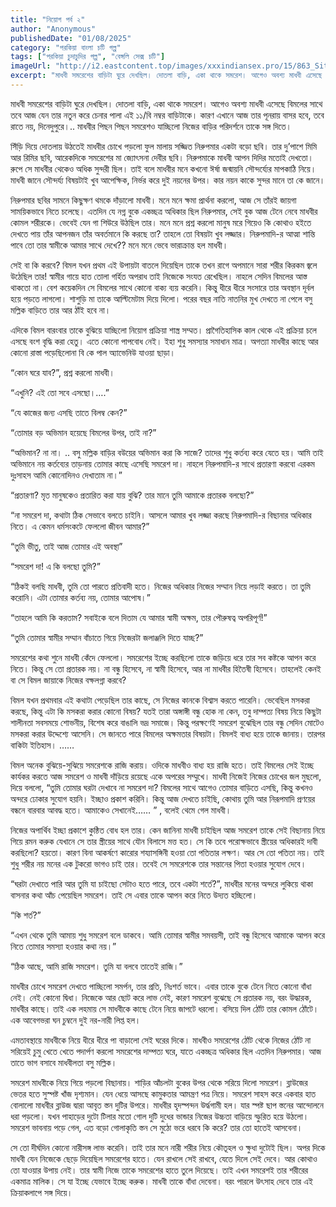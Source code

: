 ```yaml
---
title: "নিয়োগ পর্ব ২"
author: "Anonymous"
publishedDate: "01/08/2025"
category: "পরকিয়া বাংলা চটি গল্প"
tags: ["পরকিয়া চুদাচুদির গল্প", "বেঙ্গলি সেক্স চটি"]
imageUrl: "http://i2.eastcontent.top/images/xxxindiansex.pro/15/863_Sita_is_note.jpg"
excerpt: "মাধবী সমরেশের বাড়িটা ঘুরে দেখছিল। দোতলা বাড়ি, একা থাকে সমরেশ। আগেও অবশ্য মাধবী এসেছে বিমলের সাথে তবে আজ যেন তার নতুন করে চেনার পালা এই ১১/বি নম্বর বাড়িটাকে। কারণ এখানে আজ তার পূনরায় বাসর হবে, তবে রাতে..."
---
```


মাধবী সমরেশের বাড়িটা ঘুরে দেখছিল। দোতলা বাড়ি, একা থাকে সমরেশ। আগেও অবশ্য মাধবী এসেছে বিমলের সাথে তবে আজ যেন তার নতুন করে চেনার পালা এই ১১/বি নম্বর বাড়িটাকে। কারণ এখানে আজ তার পূনরায় বাসর হবে, তবে রাতে নয়, দিনেদুপুরে।.. মাধবীর পিছন পিছন সমরেশও যাচ্ছিলো নিজের বাড়ির পরিদর্শনে তাকে সঙ্গ দিতে।


সিঁড়ি দিয়ে দোতলায় উঠতেই মাধবীর চোখে পড়লো ফুল মালায় সজ্জিত নিরুপমার একটা বড়ো ছবি। তার দু’পাশে মিমি আর রিমির ছবি, আরেকদিকে সমরেশের মা জ্যোৎসনা দেবীর ছবি। নিরুপমাকে মাধবী আপন দিদির মতোই দেখতো। রুপে সে মাধবীর থেকেও অধিক সুন্দরী ছিল। তাই বলে মাধবীর মনে কখনো ঈর্ষা জন্মায়নি সৌন্দর্য্যের মাপকাঠি নিয়ে। মাধবী জানে সৌন্দর্য্য বিষয়টাই খুব আপেক্ষিক, নির্ভর করে দুই নয়নের উপর। কার নয়ন কাকে সুন্দর মানে তা কে জানে।


নিরুপমার ছবির সামনে কিছুক্ষণ থমকে দাঁড়ালো মাধবী। মনে মনে ক্ষমা প্রার্থনা করলো, আজ সে তাঁরই জায়গা সাময়িকভাবে নিতে চলেছে। এতদিন যে নগ্ন বুকে একচ্ছত্র অধিকার ছিল নিরুপমার, সেই বুক আজ টেনে নেবে মাধবীর কোমল শরীরকে। ভেবেই যেন গা শিউরে উঠছিল তার। মনে মনে প্রশ্ন করলো মানুষ মরে গিয়েও কি কোথাও হইতে দেখতে পায় তাঁর আপনজন তাঁর অবর্তমানে কি করছে তা? তাহলে তো বিষয়টা খুব লজ্জার। নিরুপমাদি-র আত্মা শান্তি পাবে তো তার স্বামীকে আমার সাথে দেখে?? মনে মনে ভেবে ভারাক্রান্ত হল মাধবী।


সেই বা কি করবে? বিমল যখন প্রথম এই উপায়টা বাতলে দিয়েছিল তাকে তখন রাগে অপমানে সারা শরীর কিরকম জ্বলে উঠেছিল তার! স্বামীর গায়ে হাত তোলা গর্হিত অপরাধ তাই নিজেকে সংযত রেখেছিল। নাহলে সেদিন বিমলের আস্ত থাকতো না। বেশ কয়েকদিন সে বিমলের সাথে কোনো বাক্য ব্যয় করেনি। কিন্তু ধীরে ধীরে সংসারে তার অবস্থান দূর্বল হয়ে পড়তে লাগলো। শাশুড়ি মা তাকে আল্টিমেটাম দিয়ে দিলো। পরের বছর নাতি নাতনির মুখ দেখতে না পেলে বসু মল্লিক বাড়িতে তার আর ঠাঁই হবে না।


এদিকে বিমল বারংবার তাকে বুঝিয়ে যাচ্ছিলো নিয়োগ প্রক্রিয়া শাস্ত্র সম্মত। প্রাগৈতিহাসিক কাল থেকে এই প্রক্রিয়া চলে এসছে বংশ বৃদ্ধি করা হেতু। এতে কোনো পাপবোধ নেই। ইহা শুধু সমস্যার সমাধান মাত্র। অগত্যা মাধবীর কাছে আর কোনো রাস্তা পড়েছিলোনা বি কে পাল অ্যাভেনিউ যাওয়া ছাড়া।


“কোন ঘরে যাব?”, প্রশ্ন করলো মাধবী।


“এখুনি? এই তো সবে এসছো।….”


“যে কাজের জন্য এসছি তাতে বিলম্ব কেন?”


“তোমার বড় অভিমান হয়েছে বিমলের উপর, তাই না?”


“অভিমান? না না। .. বসু মল্লিক বাড়ির বউয়ের অভিমান করা কি সাজে? তাদের শুধু কর্তব্য করে যেতে হয়। আমি তাই অভিমানে নয় কর্তব্যের তাড়নায় তোমার কাছে এসেছি সমরেশ দা। নাহলে নিরুপমাদি-র সাথে প্রতারণা করবো এরকম দুঃসাহস আমি কোনোদিনও দেখাতাম না।”


“প্রতারণা? মৃত মানুষকেও প্রতারিত করা যায় বুঝি? তার মানে তুমি আমাকে প্রতারক বলছো?”


“না সমরেশ দা, কথাটা ঠিক সেভাবে বলতে চাইনি। আসলে আমার খুব লজ্জা করছে নিরুপমাদি-র বিছানার অধিকার নিতে। এ কেমন ধর্মসংকটে ফেললো জীবন আমার?”


“তুমি ভীতু, তাই আজ তোমার এই অবস্থা”


“সমরেশ দা! এ কি বলছো তুমি?”


“ঠিকই বলছি মাধবী, তুমি তো পারতে প্রতিবাদী হতে। নিজের অধিকার নিজের সম্মান নিয়ে লড়াই করতে। তা তুমি করোনি। এটা তোমার কর্তব্য নয়, তোমার আপোষ।”


“তাহলে আমি কি করতাম? সবাইকে বলে দিতাম যে আমার স্বামী অক্ষম, তার পৌরুষত্ব অপরিপূর্ণ!”


“তুমি তোমার স্বামীর সম্মান বাঁচাতে গিয়ে নিজেরটা জলাঞ্জলি দিতে যাচ্ছ?”


সমরেশের কথা শুনে মাধবী কেঁদে ফেললো। সমরেশের ইচ্ছে করছিলো তাকে জড়িয়ে ধরে তার সব কষ্টকে আপন করে নিতে। কিন্তু সে তো প্রতারক নয়। না বন্ধু হিসেবে, না স্বামী হিসেবে, আর না মাধবীর হিতৈষী হিসেবে। তাহলেই কেনই বা সে বিমল জায়াকে নিজের বক্ষলগ্না করবে?


বিমল যখন প্রথমবার এই কথাটা পেড়েছিল তার কাছে, সে নিজের কানকে বিশ্বাস করতে পারেনি। ভেবেছিল মসকরা করছে, কিন্তু এটা কি মসকরা করার কোনো বিষয়? যতই তারা অঙ্গাঙ্গী বন্ধু হোক না কেন, তবু দাম্পত্য বিষয় নিয়ে কিছুটা শালীনতা সবসময়ে শোভনীয়, বিশেষ করে বাঙালি ভদ্র সমাজে। কিন্তু পরক্ষণেই সমরেশ বুঝেছিল তার বন্ধু সেদিন মোটেও মসকরা করার উদ্দেশ্যে আসেনি। সে জানতে পারে বিমলের অক্ষমতার বিষয়টা। বিমলই বাধ্য হয়ে তাকে জানায়। তারপর বাকিটা ইতিহাস। ……


বিমল অনেক বুঝিয়ে-সুঝিয়ে সমরেশকে রাজি করায়। ওদিকে মাধবীও বাধ্য হয় রাজি হতে। তাই বিমলের সেই ইচ্ছে কার্যকর করতে আজ সমরেশ ও মাধবী দাঁড়িয়ে রয়েছে একে অপরের সম্মুখে। মাধবী নিজেই নিজের চোখের জল মুছলো, দিয়ে বললো, “তুমি তোমার ঘরটা দেখাবে না সমরেশ দা? বিমলের সাথে আগেও তোমার বাড়িতে এসছি, কিন্তু কখনও অন্দরে ঢোকার সুযোগ হয়নি। ইচ্ছাও প্রকাশ করিনি। কিন্তু আজ দেখতে চাইছি, কোথায় তুমি আর নিরূপমাদি প্রণয়ের বন্ধনে বারবার আবদ্ধ হতে। আমাকেও সেখানেই…… ” , বলেই থেমে গেল মাধবী।


নিজের অপার্থিব ইচ্ছা প্রকাশে কুন্ঠিত বোধ হল তার। কেন জানিনা মাধবী চাইছিল আজ সমরেশ তাকে সেই বিছানায় নিয়ে গিয়ে রমন করুক যেখানে সে তার স্ত্রীয়ের সাথে যৌন বিলাসে মত্ত হত। সে কি তবে পরোক্ষভাবে স্ত্রীয়ের অধিকারই দাবী করছিলো? হয়তো। কারণ বিনা আকর্ষণে কারোর শয্যাসঙ্গিনী হওয়া তো পতিতার লক্ষণ। আর সে তো পতিতা নয়। তাই শুধু শরীর নয় মনের এক টুকরো ভাগও চাই তার। তবেই সে সমরেশকে তার সন্তানের পিতা হওয়ার সুযোগ দেবে।


“ঘরটা দেখাতে পারি আর তুমি যা চাইছো সেটাও হতে পারে, তবে একটা শর্তে?”, মাধবীর মনের অন্দরে লুকিয়ে থাকা বাসনার কথা আঁচ পেয়েছিল সমরেশ। তাই সে এবার তাকে আপন করে নিতে উদ্যত হচ্ছিলো।


“কি শর্ত?”


“এখন থেকে তুমি আমায় শুধু সমরেশ বলে ডাকবে। আমি তোমার স্বামীর সমবয়সী, তাই বন্ধু হিসেবে আমাকে আপন করে নিতে তোমার সমস্যা হওয়ার কথা নয়।”


“ঠিক আছে, আমি রাজি সমরেশ। তুমি যা বলবে তাতেই রাজি।”


মাধবীর চোখে সমরেশ দেখতে পাচ্ছিলো সমর্পন, তার প্রতি, নিঃশর্ত ভাবে। এবার তাকে বুকে টেনে নিতে কোনো বাঁধা নেই। নেই কোনো দ্বিধা। নিজেকে আর ছোট করে লাভ নেই, কারণ সমরেশ বুঝেছে সে প্রতারক নয়, বরং উদ্ধারক, মাধবীর কাছে। তাই এক লহমায় সে মাধবীকে কাছে টেনে নিয়ে জাপটে ধরলো। বসিয়ে দিল ঠোঁট তার কোমল ঠোঁটে। এক আবেগভরা ঘন চুম্বনে দুই নর-নারী লিপ্ত হল।


এমতাবস্থায়ে মাধবীকে নিয়ে ধীরে ধীরে পা বাড়ালো সেই ঘরের দিকে। মাধবীও সমরেশের ঠোঁট থেকে নিজের ঠোঁট না সরিয়েই চুমু খেতে খেতে পদার্পণ করলো সমরেশের দাম্পত্য ঘরে, যাতে একচ্ছত্র অধিকার ছিল এতদিন নিরুপমার। আজ তাতে ভাগ বসাবে মাধবীলতা বসু মল্লিক।


সমরেশ মাধবীকে নিয়ে গিয়ে পড়লো বিছানায়। শাড়ির আঁচলটা বুকের উপর থেকে সরিয়ে দিলো সমরেশ। ব্লাউজের ভেতর হতে সুস্পষ্ট খাঁজ দৃশ্যমান। যেন ধেয়ে আসছে কামুকতার আমন্ত্রণ পত্র নিয়ে। সমরেশ সাহস করে একবার হাত বোলালো মাধবীর ব্লাউজ দ্বারা আবৃত স্তন দুটির উপরে। মাধবীর হৃদস্পন্দন উর্দ্ধগামী হল। যার স্পষ্ট ছাপ স্তনের আন্দোলনে ধরা পড়লো। যখন পাহাড়ের দুটো টিলার মতো গোল দুটি দুধের ভান্ডার নিজের উচ্চতা বাড়িয়ে স্ফুরিত হয়ে উঠলো। সমরেশ ভাবনায় পড়ে গেল, এত বড়ো গোলাকৃতি স্তন সে মুঠো ভরে ধরবে কি করে? তার তো হাতেই আসবেনা।


সে তো দীর্ঘদিন কোনো নারীসঙ্গ লাভ করেনি। তাই তার মনে নারী শরীর নিয়ে কৌতূহল ও ক্ষুধা দুটোই ছিল। অপর দিকে মাধবী যেন নিজেকে ছেড়ে দিয়েছিল সমরেশের হাতে। যেন রাখলে সেই রাখবে, যেতে দিলে সেই দেবে। আর কোথাও তো যাওয়ার উপায় নেই। তার স্বামী নিজে তাকে সমরেশের হাতে তুলে দিয়েছে। তাই এখন সমরেশই তার শরীরের একমাত্র মালিক। সে যা ইচ্ছে যেভাবে ইচ্ছে করুক। মাধবী তাকে বাঁধা দেবেনা। বরং পারলে উৎসাহ দেবে তার এই ক্রিয়াকলাপে সঙ্গ দিয়ে।
